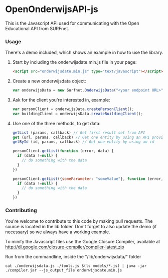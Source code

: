 OpenOnderwijsAPI-js
===================

This is the Javascript API used for communicating with the Open Educational API from SURFnet.

### Usage
There's a demo included, which shows an example in how to use the library.

1. Start by including the onderwijsdate.min.js file in your page:

    ```html
    <script src="onderwijsdate.min.js" type="text/javascript"></script>
    ```

2. Create a new onderwijsdata object:

    ```javascript
    var onderwijsData = new Surfnet.OnderwijsData("<your endpoint URL>");
    ```

3. Ask for the client you're interested in, example:
    ```javascript
    var personClient = onderwijsData.createPersonClient();
    var buildingClient = onderwijsData.createBuildingClient();
    ```
    
4. Use one of the three methods, to get data:
    
    ```javascript
    getList (params, callback) // Get first result set from API
    get (url, params, callback) // Get one entity by using an API provided url
    getById (id, params, callback) // Get one entity by using an id
    ```

    ```javascript
    personClient.getList(function (error, data) {
      if (data !=null) {
        // do something with the data
      }
    })
    
    personClient.getList({someParameter: "someValue"}, function (error, data) {
      if (data !=null) {
        // do something with the data
      }
    })
    ```


### Contributing

You're welcome to contribute to this code by making pull requests.
The source is located in the lib folder. Don't forget to also update the demo (if necessary) so we always have a working example.

To minify the Javascript files use the Google Closure Compiler, available at http://dl.google.com/closure-compiler/compiler-latest.zip

Run from the commandline, inside the "/lib/onderwijsdata/" folder
```
cat ./onderwijsdata.js ./tools.js $(ls models/*.js) | java -jar ./compiler.jar --js_output_file onderwijsdate.min.js
```
